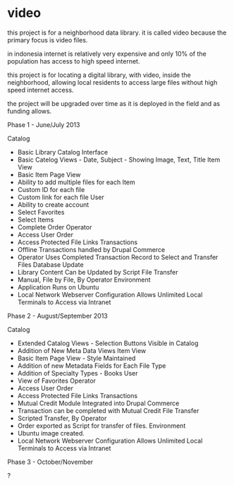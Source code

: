 video
=====
this project is for a neighborhood data library. it is called video because the primary focus is video files.

in indonesia internet is relatively very expensive and only 10% of the population has access to high speed internet.

this project is for locating a digital library, with video, inside the neighborhood, allowing local residents to access large files without high speed internet access.

the project will be upgraded over time as it is deployed in the field and as funding allows.

Phase 1 - June/July 2013

Catalog
* Basic Library Catalog Interface
* Basic Catelog Views - Date, Subject - Showing Image, Text, Title
Item View
* Basic Item Page View
* Ability to add multiple files for each Item
* Custom ID for each file
* Custom link for each file
User
* Ability to create account
* Select Favorites
* Select Items
* Complete Order
Operator
* Access User Order
* Access Protected File Links
Transactions
* Offline Transactions handled by Drupal Commerce
* Operator Uses Completed Transaction Record to Select and Transfer Files
Database Update
* Library Content Can be Updated by Script
File Transfer
* Manual, File by File, By Operator
Environment
* Application Runs on Ubuntu
* Local Network Webserver Configuration Allows Unlimited Local Terminals to Access via Intranet

Phase 2 - August/September 2013

Catalog
* Extended Catalog Views - Selection Buttons Visible in Catalog
* Addition of New Meta Data Views
Item View
* Basic Item Page View - Style Maintained
* Addition of new Metadata Fields for Each File Type
* Addition of Specialty Types - Books
User
* View of Favorites
Operator
* Access User Order
* Access Protected File Links
Transactions
* Mutual Credit Module Integrated into Drupal Commerce
* Transaction can be completed with Mutual Credit
File Transfer
* Scripted Transfer, By Operator
* Order exported as Script for transfer of files.
Environment
* Ubuntu image created.
* Local Network Webserver Configuration Allows Unlimited Local Terminals to Access via Intranet

Phase 3 - October/November

?
